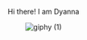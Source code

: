 <div align="center">

Hi there! I am Dyanna

    
![giphy (1)](https://user-images.githubusercontent.com/90336853/151809487-d43840f9-7ad1-44f4-a582-8fb1e22baa69.gif)


   
